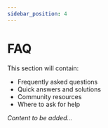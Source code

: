 ```yaml
---
sidebar_position: 4
---
```


# FAQ

<!-- TODO: Add frequently asked questions -->

This section will contain:
- Frequently asked questions
- Quick answers and solutions
- Community resources
- Where to ask for help

*Content to be added...*
